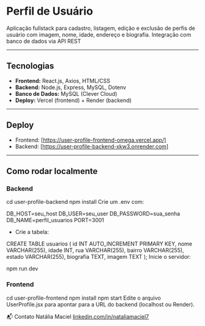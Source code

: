 # Perfil de Usuário

Aplicação fullstack para cadastro, listagem, edição e exclusão de perfis de usuário com imagem, nome, idade, endereço e biografia. Integração com banco de dados via API REST

---

## Tecnologias

- **Frontend:** React.js, Axios, HTML/CSS
- **Backend:** Node.js, Express, MySQL, Dotenv
- **Banco de Dados:** MySQL (Clever Cloud)
- **Deploy:** Vercel (frontend) + Render (backend)

---

## Deploy

- Frontend: [https://user-profile-frontend-omega.vercel.app/]
- Backend: [https://user-profile-backend-xkw3.onrender.com]

---

## Como rodar localmente

### Backend

cd user-profile-backend
npm install
Crie um .env com:

DB_HOST=seu_host
DB_USER=seu_user
DB_PASSWORD=sua_senha
DB_NAME=perfil_usuarios
PORT=3001

- Crie a tabela:

CREATE TABLE usuarios (
id INT AUTO_INCREMENT PRIMARY KEY,
nome VARCHAR(255),
idade INT,
rua VARCHAR(255),
bairro VARCHAR(255),
estado VARCHAR(255),
biografia TEXT,
imagem TEXT
);
Inicie o servidor:

npm run dev

### Frontend

cd user-profile-frontend
npm install
npm start
Edite o arquivo UserProfile.jsx para apontar para a URL do backend (localhost ou Render).

📬 Contato
Natália Maciel
[linkedin.com/in/nataliamaciel7](https://www.linkedin.com/in/nataliamaciel7/)

